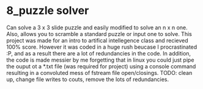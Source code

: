 # 8_puzzle solver
Can solve a 3 x 3 slide puzzle and easily modified to solve an n x n one. 
Also, allows you to scramble a standard puzzle or input one to solve. 
This project was made for an intro to artifical intellegence class and recieved 100% score. 
However it was coded in a huge rush beucase I procrastinated :P, and as a result there are a lot of redundancies in the code. In addition, the code is made messier by me forgetting that in linux you could just pipe the ouput ot a \*.txt file (was required for project) using a console command resulting in a convoluted mess of fstream file open/closings. 
TODO: clean up, change file writes to couts, remove the lots of redundancies.
